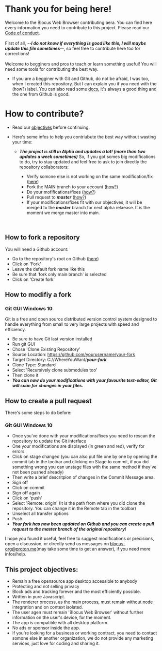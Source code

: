 # Thank you for being here!
Welcome to the Blocus Web Browser contributing aera. You can find here every information you need to contribute to this project. Please read our [Code of conduct](https://github.com/Zqfd/blocus-web-browser/blob/main/CODE_OF_CONDUCT.md).
<br><br>First of all, ***--I do not know if everything is good like this, I will maybe update this file sometimes--***, so feel free to contribute here too for corrections! 
<br><br>Welcome to begginers and pros to teach or learn something useful! You will need some tools for contributing the best way. 

- If you are a begginer with Git and Github, do not be afraid, I was too, when I created this repository. But I can explain you if you need with the (how?) label. You can also read some [docs](https://docs.github.com/fr/get-started), 
  it's always a good thing and the one from Github is good.
  
# How to contribute?
- Read our [objectives](#objectives) before continuing.
- Here's some infos to help you contriubute the best way without wasting your time:

  - ***The project is still in Alpha and updates a lot! (more than two updates a week sometimes)*** So, if you got somes big modifications to do, try to stay updated and feel free to ask to join directly the repository collaborators:
 
     - Verify somone else is not working on the same modification/fix ([here]())
     - Fork the MAIN branch to your account ([how?](#fork))
     - Do your mofifications/fixes ([how?](#modifs))
     - Pull request to ***master*** ([how?](#pull-request))
     - If your modifications/fixes fit with our objectives, it will be merged to the ***master*** branch for next alpha relaease. It is the moment we merge master into main.
<br>

## <a name="fork">How to fork a repository</a>
You will need a Github account:
- Go to the repository's root on Github ([here](https://github.com/Zqfd/blocus-web-browser))
- Click on 'Fork'
- Leave the default fork name like this 
- Be sure that 'fork only main branch' is selected
- Click on 'Create fork'

## <a name='modifs'>How to modifiy a fork</a>
### Git GUI Windows 10
Git is a free and open source distributed version control system designed to handle everything from small to very large projects with speed and efficiency.
- Be sure to have Git last version installed
- Run git GUI
- Chose 'Clone Existing Repository'
- Source Location: https://github.com/yourusername/your-fork
- Target Directory: C://WhereYouWant/***your-fork***
- Clone Type: Standard
- Select 'Recursively clone submodules too'
- Then clone it
- ***You can now do your modifications with your favourite text-editor, Git will scan for changes in your files.***

## <a name='pull-request'>How to create a pull request</a>
There's some steps to do before:
### Git GUI Windows 10
- Once you've done with your modifications/fixes you need to rescan the repository to update the Git interface
- One your modifications are displayed (in green and red), verify for errors.
- Click on stage changed (you can also put file one by one by opening the commit tab in the toolbar and clicking on Stage to commit, if you did something wrong you can unstage files with the same method if they've not been pushed already)
- Then write a brief descritpion of changes in the Commit Message area.
- Sign off 
- Click on commit
- Sign off again
- Click on 'push'
- Select 'Remote: origin' (It is the path from where you did clone the repository. You can change it in the Remote tab in the toolbar)
- Unselect all transfer options
- Push
- ***Your fork has now been updated on Github and you can create a pull request to the master branch of the original repository!***

I hope you found it useful, feel free to suggest modifications or precisions, open a discussion, or directly send us messages on blocus-org@proton.me(may take some time to get an answer), if you need more infos/help.

## <a name='objectives'>This project objectives:
  - Remain a free opensource app desktop accessible to anybody
  - Protecting and not selling privacy
  - Block ads and tracking forever and the most efficiently possible.
  - Written in pure Javascript.
  - The renderer process, as the main process, must remain without node integration and on context isolated.
  - The user agen must remain 'Blocus Web Browser' without further information on the user's device, for the moment.
  - The app is compatible with all desktop platform.
  - No ads or sponsor inside the app.
  - If you're looking for a business or working contract, you need to contact somone else in another organization, we do not provide any marketing services, just love for coding and sharing it.
